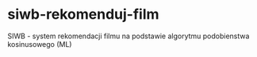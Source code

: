 # siwb-rekomenduj-film
SIWB - system rekomendacji filmu na podstawie algorytmu podobienstwa kosinusowego (ML)
